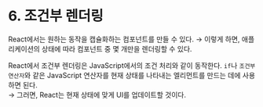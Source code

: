 # 6. 조건부 렌더링
React에서는 원하는 동작을 캡슐화하는 컴포넌트를 만들 수 있다.
→ 이렇게 하면, 애플리케이션의 상태에 따라 컴포넌트 중 몇 개만을 렌더링할 수 있다.

React에서 조건부 렌더링은 JavaScript에서의 조건 처리와 같이 동작한다. `if`나 `조건부 연산자`와 같은 JavaScript 연산자를 현재 상태를 나타내는 엘리먼트를 만드는 데에 사용하면 된다.  
→ 그러면, React는 현재 상태에 맞게 UI를 업데이트할 것이다.